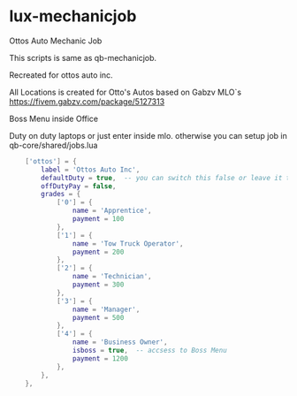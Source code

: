 # lux-mechanicjob
Ottos Auto Mechanic Job

This scripts is same as qb-mechanicjob.

Recreated for ottos auto inc.  

All Locations is created for Otto's Autos
based on Gabzv MLO`s https://fivem.gabzv.com/package/5127313

Boss Menu inside Office

Duty on duty laptops or just enter inside mlo. otherwise you can setup job in qb-core/shared/jobs.lua

```lua
    ['ottos'] = {
        label = 'Ottos Auto Inc',
        defaultDuty = true,  -- you can switch this false or leave it true
        offDutyPay = false,
        grades = {
            ['0'] = {
                name = 'Apprentice',
                payment = 100
            },
            ['1'] = {
                name = 'Tow Truck Operator',
                payment = 200
            },
            ['2'] = {
                name = 'Technician',
                payment = 300
            },
            ['3'] = {
                name = 'Manager',
                payment = 500
            },
            ['4'] = {
                name = 'Business Owner',
                isboss = true,  -- accsess to Boss Menu
                payment = 1200
            },
        },
    },
```


